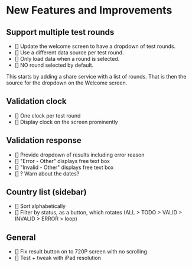 # New Features and Improvements

## Support multiple test rounds

- [] Update the welcome screen to have a dropdown of test rounds.
- [] Use a different data source per test round.
- [] Only load data when a round is selected.
- [] NO round selected by default.

This starts by adding a share service with a list of rounds. That is then the source for the dropdown on the Welcome screen.

## Validation clock

- [] One clock per test round
- [] Display clock on the screen prominently

## Validation response

- [] Provide dropdown of results including error reason
- [] "Error - Other" displays free text box
- [] "Invalid - Other" displays free text box
- [] ? Warn about the dates?

## Country list (sidebar)

- [] Sort alphabetically
- [] Filter by status, as a button, which rotates (ALL > TODO > VALID > INVALID > ERROR > loop)

## General

- [] Fix result button on to 720P screen with no scrolling
- [] Test + tweak with iPad resolution
